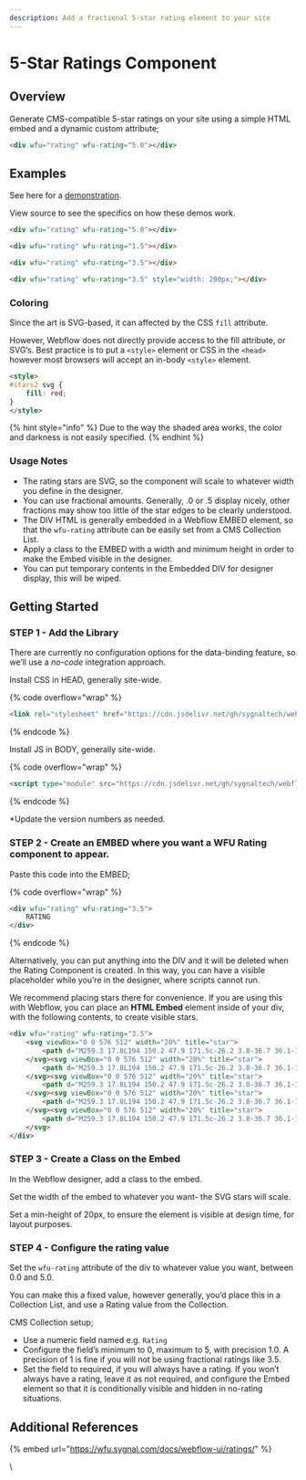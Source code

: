 ```yaml
---
description: Add a fractional 5-star rating element to your site
---
```


# 5-Star Ratings Component

## Overview

Generate CMS-compatible 5-star ratings on your site using a simple HTML embed and a dynamic custom attribute;

```html
<div wfu="rating" wfu-rating="5.0"></div>
```

## Examples

See here for a [demonstration](https://wfu.sygnal.com/docs/webflow-ui/ratings/).

View source to see the specifics on how these demos work.

```html
<div wfu="rating" wfu-rating="5.0"></div>
```

```html
<div wfu="rating" wfu-rating="1.5"></div>
```

```html
<div wfu="rating" wfu-rating="3.5"></div>
```

```html
<div wfu="rating" wfu-rating="3.5" style="width: 200px;"></div>
```

### Coloring <a href="#coloring" id="coloring"></a>

Since the art is SVG-based, it can affected by the CSS `fill` attribute.

However, Webflow does not directly provide access to the fill attribute, or SVG’s. Best practice is to put a `<style>` element or CSS in the `<head>` however most browsers will accept an in-body `<style>` element.

```html
<style>
#stars2 svg {
    fill: red; 
}
</style>
```

{% hint style="info" %}
Due to the way the shaded area works, the color and darkness is not easily specified.
{% endhint %}

### Usage Notes <a href="#usage-notes" id="usage-notes"></a>

* The rating stars are SVG, so the component will scale to whatever width you define in the designer.
* You can use fractional amounts. Generally, .0 or .5 display nicely, other fractions may show too little of the star edges to be clearly understood.
* The DIV HTML is generally embedded in a Webflow EMBED element, so that the `wfu-rating` attribute can be easily set from a CMS Collection List.
* Apply a class to the EMBED with a width and minimum height in order to make the Embed visible in the designer.
* You can put temporary contents in the Embedded DIV for designer display, this will be wiped.

## Getting Started <a href="#getting-started" id="getting-started"></a>

### STEP 1 - Add the Library <a href="#step-1---add-the-library" id="step-1---add-the-library"></a>

There are currently no configuration options for the data-binding feature, so we’ll use a _no-code_ integration approach.

Install CSS in HEAD, generally site-wide.

{% code overflow="wrap" %}
```html
<link rel="stylesheet" href="https://cdn.jsdelivr.net/gh/sygnaltech/webflow-util@4.2/dist/css/webflow-ui.css">
```
{% endcode %}

Install JS in BODY, generally site-wide.

{% code overflow="wrap" %}
```html
<script type="module" src="https://cdn.jsdelivr.net/gh/sygnaltech/webflow-util@4.2/src/nocode/webflow-ui.js"></script>
```
{% endcode %}

\*Update the version numbers as needed.

### STEP 2 - Create an EMBED where you want a WFU Rating component to appear. <a href="#step-2---create-an-embed-where-you-want-a-wfu-rating-component-to-appear" id="step-2---create-an-embed-where-you-want-a-wfu-rating-component-to-appear"></a>

Paste this code into the EMBED;

{% code overflow="wrap" %}
```html
<div wfu="rating" wfu-rating="3.5">
    RATING
</div>
```
{% endcode %}

Alternatively, you can put anything into the DIV and it will be deleted when the Rating Component is created. In this way, you can have a visible placeholder while you’re in the designer, where scripts cannot run.

We recommend placing stars there for convenience. If you are using this with Webflow, you can place an **HTML Embed** element inside of your div, with the following contents, to create visible stars.

```html
<div wfu="rating" wfu-rating="3.5">
    <svg viewBox="0 0 576 512" width="20%" title="star">
        <path d="M259.3 17.8L194 150.2 47.9 171.5c-26.2 3.8-36.7 36.1-17.7 54.6l105.7 103-25 145.5c-4.5 26.3 23.2 46 46.4 33.7L288 439.6l130.7 68.7c23.2 12.2 50.9-7.4 46.4-33.7l-25-145.5 105.7-103c19-18.5 8.5-50.8-17.7-54.6L382 150.2 316.7 17.8c-11.7-23.6-45.6-23.9-57.4 0z" />
    </svg><svg viewBox="0 0 576 512" width="20%" title="star">
        <path d="M259.3 17.8L194 150.2 47.9 171.5c-26.2 3.8-36.7 36.1-17.7 54.6l105.7 103-25 145.5c-4.5 26.3 23.2 46 46.4 33.7L288 439.6l130.7 68.7c23.2 12.2 50.9-7.4 46.4-33.7l-25-145.5 105.7-103c19-18.5 8.5-50.8-17.7-54.6L382 150.2 316.7 17.8c-11.7-23.6-45.6-23.9-57.4 0z" />
    </svg><svg viewBox="0 0 576 512" width="20%" title="star">
        <path d="M259.3 17.8L194 150.2 47.9 171.5c-26.2 3.8-36.7 36.1-17.7 54.6l105.7 103-25 145.5c-4.5 26.3 23.2 46 46.4 33.7L288 439.6l130.7 68.7c23.2 12.2 50.9-7.4 46.4-33.7l-25-145.5 105.7-103c19-18.5 8.5-50.8-17.7-54.6L382 150.2 316.7 17.8c-11.7-23.6-45.6-23.9-57.4 0z" />
    </svg><svg viewBox="0 0 576 512" width="20%" title="star">
        <path d="M259.3 17.8L194 150.2 47.9 171.5c-26.2 3.8-36.7 36.1-17.7 54.6l105.7 103-25 145.5c-4.5 26.3 23.2 46 46.4 33.7L288 439.6l130.7 68.7c23.2 12.2 50.9-7.4 46.4-33.7l-25-145.5 105.7-103c19-18.5 8.5-50.8-17.7-54.6L382 150.2 316.7 17.8c-11.7-23.6-45.6-23.9-57.4 0z" />
    </svg><svg viewBox="0 0 576 512" width="20%" title="star">
        <path d="M259.3 17.8L194 150.2 47.9 171.5c-26.2 3.8-36.7 36.1-17.7 54.6l105.7 103-25 145.5c-4.5 26.3 23.2 46 46.4 33.7L288 439.6l130.7 68.7c23.2 12.2 50.9-7.4 46.4-33.7l-25-145.5 105.7-103c19-18.5 8.5-50.8-17.7-54.6L382 150.2 316.7 17.8c-11.7-23.6-45.6-23.9-57.4 0z" />
    </svg>
</div>
```

### STEP 3 - Create a Class on the Embed <a href="#step-3---create-a-class-on-the-embed" id="step-3---create-a-class-on-the-embed"></a>

In the Webflow designer, add a class to the embed.

Set the width of the embed to whatever you want- the SVG stars will scale.

Set a min-height of 20px, to ensure the element is visible at design time, for layout purposes.

### STEP 4 - Configure the rating value <a href="#step-4---configure-the-rating-value" id="step-4---configure-the-rating-value"></a>

Set the `wfu-rating` attribute of the div to whatever value you want, between 0.0 and 5.0.

You can make this a fixed value, however generally, you’d place this in a Collection List, and use a Rating value from the Collection.

CMS Collection setup;

* Use a numeric field named e.g. `Rating`
* Configure the field’s minimum to 0, maximum to 5, with precision 1.0. A precision of 1 is fine if you will not be using fractional ratings like 3.5.
* Set the field to required, if you will always have a rating. If you won’t always have a rating, leave it as not required, and configure the Embed element so that it is conditionally visible and hidden in no-rating situations.

## Additional References

{% embed url="https://wfu.sygnal.com/docs/webflow-ui/ratings/" %}

\
